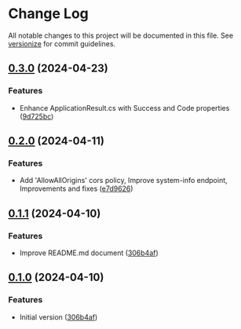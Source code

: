 # Change Log

All notable changes to this project will be documented in this file. See [versionize](https://github.com/versionize/versionize) for commit guidelines.

<a name="0.3.0"></a>
## [0.3.0](https://www.github.com/opolancoh/proyecta-api-dotnet/releases/tag/v0.3.0) (2024-04-23)

### Features

* Enhance ApplicationResult.cs with Success and Code properties ([9d725bc](https://www.github.com/opolancoh/proyecta-api-dotnet/commit/9d725bcad444aacd914caa2df1b63d494c41fc8a))

<a name="0.2.0"></a>
## [0.2.0](https://www.github.com/opolancoh/talenica-proyecta-dotnet/releases/tag/v0.2.0) (2024-04-11)

### Features

* Add 'AllowAllOrigins' cors policy, Improve system-info endpoint, Improvements and fixes ([e7d9626](https://www.github.com/opolancoh/talenica-proyecta-dotnet/commit/e7d9626866691be5a9c4ee72a313b82996e0092f))

<a name="0.1.1"></a>
## [0.1.1](https://www.github.com/opolancoh/talenica-proyecta-dotnet/releases/tag/v0.1.1) (2024-04-10)

### Features

* Improve README.md document ([306b4af](https://www.github.com/opolancoh/talenica-proyecta-dotnet/commit/306b4af6c4b51f7791df1f8b3e61e9e35ab17905))

<a name="0.1.0"></a>
## [0.1.0](https://www.github.com/opolancoh/talenica-proyecta-dotnet/releases/tag/v0.1.0) (2024-04-10)

### Features

* Initial version ([306b4af](https://www.github.com/opolancoh/talenica-proyecta-dotnet/commit/306b4af6c4b51f7791df1f8b3e61e9e35ab17905))


